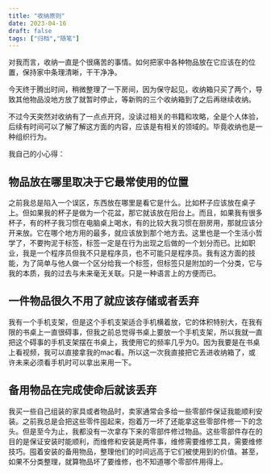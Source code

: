 ```yaml
---
title: "收纳原则"
date: 2023-04-16
draft: false
tags: ["归档","随笔"]
---
```


对我而言，收纳一直是个很痛苦的事情。如何把家中各种物品放在它应该在的位置，保持家中条理清晰，干干净净。

今天终于腾出时间，稍微整理了一下房间，因为保守起见，收纳箱只买了两个，导致其他物品没地方放了就暂时停止，等新购的三个收纳箱到了之后再继续收纳。

不过今天突然对收纳有了一点点开窍，没读过相关的书籍和攻略，全是个人体验，后续有时间可以了解了解这方面的内容，应该是有相关的领域的。毕竟收纳也是一种组织行为。

我自己的小心得：

## 物品放在哪里取决于它最常使用的位置

之前我总是陷入一个误区，东西放在哪里是看它是什么。比如杯子应该放在桌子上。但如果我的杯子是做为一个花盆，那它就该放在阳台上。而且，如果我有很多杯子，有的杯子我习惯在电脑桌上喝水，有的比较大我习惯在厨房用，那就应该分开来放。它在哪个地方用的最多，就应该放到那个地方去。这里也是一个生活小哲学了，不要拘泥于标签，标签一定是在行为出现之后做的一个划分而已。比如职业，我是一个程序员但我不只是程序员，也不可能只是程序员。我有这方面的技能，为了简单与他人做一个区分给我一个标签，但标签只是附加的一个分类，它与我的本质，我的过去与未来毫无关联。只是一种语言上的方便而已。

## 一件物品很久不用了就应该存储或者丢弃

我有一个手机支架，但是这个手机支架适合手机横着放，它的体积特别大，在我有限的书桌上一直很碍事，但我之前总觉得书桌上要放一个手机支架，所以我就一直把这个碍事的手机支架摆在书桌上，我使用它的频率几乎为0。因为我要是在书桌上看视频，我可以直接拿我的mac看。所以这一次我直接把它丢进收纳箱了，或许未来必须看手机时可以拿出来用一下。

## 备用物品在完成使命后就该丢弃

我买一些自己组装的家具或者物品时，卖家通常会多给一些零部件保证我能顺利安装。之前我总是会把这些零件囤起来，抱着万一坏了还能拿这些零部件修一下的念头。但是至今为止，我都没有一次拿存下来的零部件修过物品。这些零部件存在的目的是保证安装时能顺利，而维修和安装是两件事，维修需要维修工具，需要维修技巧。囤着安装的备用物品，整理他们的时间远高于它们被使用到的价值。甚至，如果不分类整理，就算物品坏了要维修，也不知道哪个零部件用得上。
